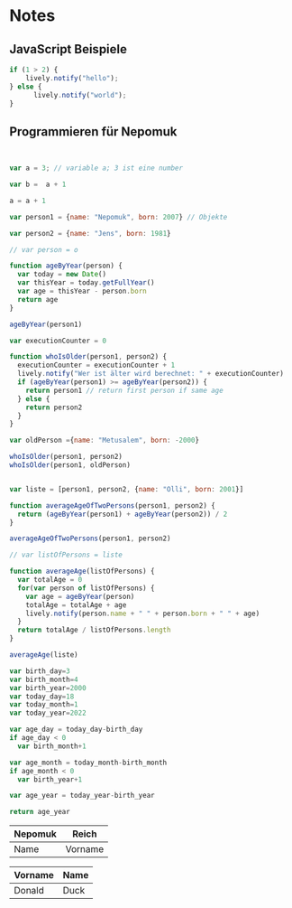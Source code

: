 # Notes

## JavaScript Beispiele 

```javascript
if (1 > 2) {
    lively.notify("hello");
} else {
      lively.notify("world");
}
```


## Programmieren für Nepomuk


```javascript


var a = 3; // variable a; 3 ist eine number

var b =  a + 1

a = a + 1

var person1 = {name: "Nepomuk", born: 2007} // Objekte

var person2 = {name: "Jens", born: 1981}

// var person = o

function ageByYear(person) {
  var today = new Date()
  var thisYear = today.getFullYear()
  var age = thisYear - person.born 
  return age
}

ageByYear(person1) 

var executionCounter = 0

function whoIsOlder(person1, person2) {
  executionCounter = executionCounter + 1
  lively.notify("Wer ist älter wird berechnet: " + executionCounter)
  if (ageByYear(person1) >= ageByYear(person2)) {
    return person1 // return first person if same age
  } else {
    return person2
  }
}

var oldPerson ={name: "Metusalem", born: -2000}

whoIsOlder(person1, person2)
whoIsOlder(person1, oldPerson)


var liste = [person1, person2, {name: "Olli", born: 2001}]

function averageAgeOfTwoPersons(person1, person2) {
  return (ageByYear(person1) + ageByYear(person2)) / 2
}

averageAgeOfTwoPersons(person1, person2)

// var listOfPersons = liste

function averageAge(listOfPersons) {
  var totalAge = 0
  for(var person of listOfPersons) {
    var age = ageByYear(person)
    totalAge = totalAge + age
    lively.notify(person.name + " " + person.born + " " + age)
  }
  return totalAge / listOfPersons.length
}

averageAge(liste)


```


```javascript 
var birth_day=3
var birth_month=4
var birth_year=2000
var today_day=18
var today_month=1
var today_year=2022

var age_day = today_day-birth_day
if age_day < 0 
  var birth_month+1

var age_month = today_month-birth_month
if age_month < 0
  var birth_year+1 

var age_year = today_year-birth_year

return age_year 

```

<table>
  <thead>
    <tr>
      <th>Nepomuk</th>
      <th>Reich</th>
    </tr>
  </thead>
  <tbody>
    <tr>
      <td>Name</td>
      <td>Vorname</td>
    </tr>
  </tbody>
 </table>

<table>
  <thead>
    <tr>
      <th>Vorname</th>
      <th>Name</th>
    </tr>
  </thead>
  <tbody>
    <tr>
      <td>Donald</td>
      <td>Duck</td>
    </tr>
  </tbody>
</table>






